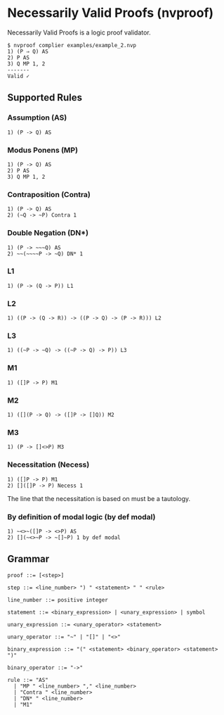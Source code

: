 # Necessarily Valid Proofs (nvproof)
Necessarily Valid Proofs is a logic proof validator.

```
$ nvproof complier examples/example_2.nvp
1) (P ⇒ Q) AS
2) P AS
3) Q MP 1, 2
-------
Valid ✓
```

## Supported Rules
### Assumption (AS)
```
1) (P -> Q) AS
```

### Modus Ponens (MP)
```
1) (P -> Q) AS
2) P AS
3) Q MP 1, 2
```

### Contraposition (Contra)
```
1) (P -> Q) AS
2) (~Q -> ~P) Contra 1
```

### Double Negation (DN\*)
```
1) (P -> ~~~Q) AS
2) ~~(~~~~P -> ~Q) DN* 1
```

### L1
```
1) (P -> (Q -> P)) L1
```

### L2
```
1) ((P -> (Q -> R)) -> ((P -> Q) -> (P -> R))) L2
```

### L3
```
1) ((~P -> ~Q) -> ((~P -> Q) -> P)) L3
```

### M1
```
1) ([]P -> P) M1
```

### M2
```
1) ([](P -> Q) -> ([]P -> []Q)) M2
```

### M3
```
1) (P -> []<>P) M3
```

### Necessitation (Necess)
```
1) ([]P -> P) M1
2) []([]P -> P) Necess 1
```

The line that the necessitation is based on must be a tautology.

### By definition of modal logic (by def modal)
```
1) ~<>~([]P -> <>P) AS
2) [](~<>~P -> ~[]~P) 1 by def modal
```

## Grammar
```
proof ::= [<step>]

step ::= <line_number> ") " <statement> " " <rule>

line_number ::= positive integer

statement ::= <binary_expression> | <unary_expression> | symbol

unary_expression ::= <unary_operator> <statement>

unary_operator ::= "~" | "[]" | "<>"

binary_expression ::= "(" <statement> <binary_operator> <statement> ")"

binary_operator ::= "->"

rule ::= "AS"
  | "MP " <line_number> "," <line_number>
  | "Contra " <line_number>
  | "DN* " <line_number>
  | "M1"
```
